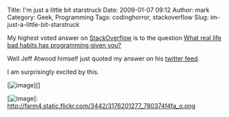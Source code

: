 Title: I'm just a little bit starstruck
Date: 2009-01-07 09:12
Author: mark
Category: Geek, Programming
Tags: codinghorror, stackoverflow
Slug: im-just-a-little-bit-starstruck

My highest voted answer on [StackOverflow][] is to the question [What
real life bad habits has programming given you?][]

Well Jeff Atwood himself just quoted my answer on his [twitter feed][].

I am surprisingly excited by this.

[![image][]][]

  [StackOverflow]: http://stackoverflow.com/users/305/mark-biek
  [What real life bad habits has programming given you?]: http://stackoverflow.com/questions/164432/what-real-life-bad-habits-has-programming-given-you#164471
  [twitter feed]: http://twitter.com/codinghorror
  [image]: http://farm4.static.flickr.com/3442/3176201277_907086901e_m.jpg
  [![image][]]: http://farm4.static.flickr.com/3442/3176201277_780374f4fa_o.png
